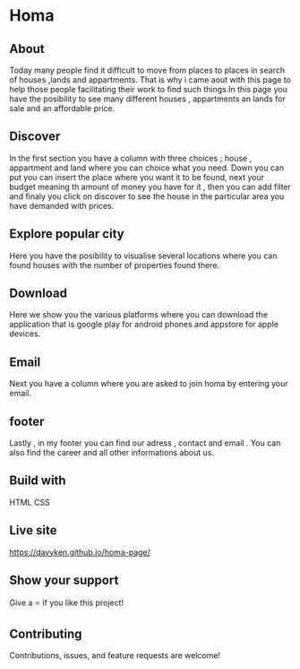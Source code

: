 # Homa
## About
  Today many people find it difficult to move from places to places in search of houses ,lands and appartments. That is why i came aout with this page to help those people facilitating their work to find such things.In this page you have the posibility to see many different houses , appartments an lands for sale and an affordable price. 
## Discover
  In the first section you have a column with three choices ; house , appartment and land where you can choice what you need. Down you can put you can insert the place where you want it to be found, next your budget meaning th amount of money you have for it , then you can add filter and finaly you click on discover to see the house in the particular area you have demanded with prices.
## Explore popular city
  Here you have the posibility to visualise several locations where you can found houses with the number of properties found there.
## Download
  Here we show you the various platforms where you can download the application that is google play for android phones and appstore for apple devices.
## Email
  Next you have a column where you are asked to join homa by entering your email.
## footer
  Lastly , in my footer you can find our adress , contact and email . You can also find the career and all other informations about us. 
## Build with
   HTML
   CSS
## Live site
  https://davyken.github.io/homa-page/
## Show your support
  Give a ⭐️ if you like this project!
## Contributing
  Contributions, issues, and feature requests are welcome!

